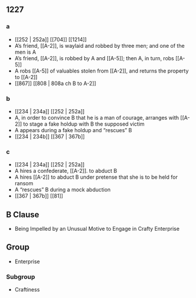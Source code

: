 ## 1227
### a
- [[252 | 252a]] [[704]] [[1214]] 
- A’s friend, [[A-2]], is waylaid and robbed by three men; and one of the men is A
- A’s friend, [[A-2]], is robbed by A and [[A-5]]; then A, in turn, robs [[A-5]]
- A robs [[A-5]] of valuables stolen from [[A-2]], and returns the property to [[A-2]]
- [[867]] [[808 | 808a ch B to A-2]] 

### b
- [[234 | 234a]] [[252 | 252a]] 
- A, in order to convince B that he is a man of courage, arranges with [[A-2]] to stage a fake holdup with B the supposed victim
- A appears during a fake holdup and “rescues” B
- [[234 | 234b]] [[367 | 367b]] 

### c
- [[234 | 234a]] [[252 | 252a]] 
- A hires a confederate, [[A-2]]. to abduct B
- A hires [[A-2]] to abduct B under pretense that she is to be held for ransom
- A “rescues” B during a mock abduction
- [[367 | 367b]] [[81]] 

## B Clause
- Being Impelled by an Unusual Motive to Engage in Crafty Enterprise

## Group
- Enterprise

### Subgroup
- Craftiness

